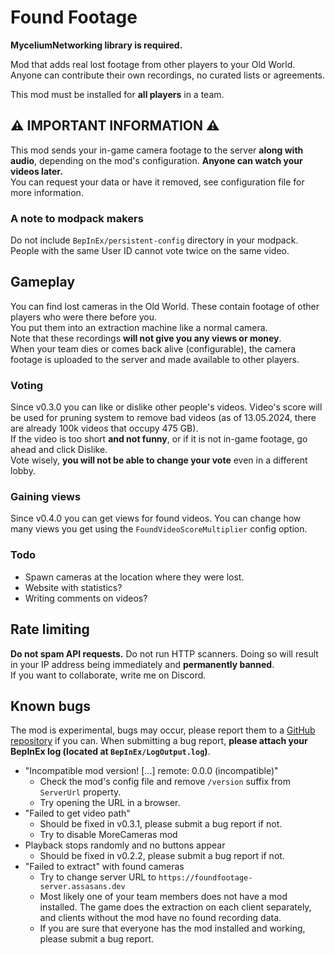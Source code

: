 # Found Footage

**MyceliumNetworking library is required.**

Mod that adds real lost footage from other players to your Old World. Anyone can contribute their own recordings, no curated lists or agreements.

This mod must be installed for **all players** in a team.  

## ⚠️ IMPORTANT INFORMATION ⚠️

This mod sends your in-game camera footage to the server __along with audio__, depending on the mod's configuration. **Anyone can watch your videos later.**  
You can request your data or have it removed, see configuration file for more information.

### A note to modpack makers

Do not include `BepInEx/persistent-config` directory in your modpack. People with the same User ID cannot vote twice on the same video.

## Gameplay

You can find lost cameras in the Old World. These contain footage of other players who were there before you.  
You put them into an extraction machine like a normal camera.  
Note that these recordings **will not give you any views or money**.  
When your team dies or comes back alive (configurable), the camera footage is uploaded to the server and made available to other players.

### Voting

Since v0.3.0 you can like or dislike other people's videos. Video's score will be used for pruning system to remove bad videos (as of 13.05.2024, there are already 100k videos that occupy 475 GB).  
If the video is too short **and not funny**, or if it is not in-game footage, go ahead and click Dislike.  
Vote wisely, **you will not be able to change your vote** even in a different lobby.

### Gaining views

Since v0.4.0 you can get views for found videos.
You can change how many views you get using the `FoundVideoScoreMultiplier` config option.

### Todo
- Spawn cameras at the location where they were lost.
- Website with statistics?
- Writing comments on videos?

## Rate limiting

**Do not spam API requests.** Do not run HTTP scanners. Doing so will result in your IP address being immediately and **permanently banned**.  
If you want to collaborate, write me on Discord.

## Known bugs

The mod is experimental, bugs may occur, please report them to a [GitHub repository](https://github.com/Assasans/found-footage/issues) if you can.
When submitting a bug report, **please attach your BepInEx log (located at `BepInEx/LogOutput.log`)**.

- "Incompatible mod version! [...] remote: 0.0.0 (incompatible)"
  * Check the mod's config file and remove `/version` suffix from `ServerUrl` property.
  * Try opening the URL in a browser.
- "Failed to get video path"
  * Should be fixed in v0.3.1, please submit a bug report if not.
  * Try to disable MoreCameras mod
- Playback stops randomly and no buttons appear
  * Should be fixed in v0.2.2, please submit a bug report if not.
- "Failed to extract" with found cameras
  * Try to change server URL to `https://foundfootage-server.assasans.dev`
  * Most likely one of your team members does not have a mod installed. The game does the extraction on each client separately, and clients without the mod have no found recording data.
  * If you are sure that everyone has the mod installed and working, please submit a bug report.
